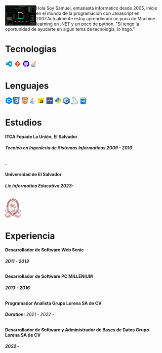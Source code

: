 <img  align="left" width="100" src="https://github.com/samuelreyesiglesias/dev.gifs/blob/main/tech.api.gif?raw=true" />Hola Soy Samuel, entusiasta informatico desde 2005, inicie en el mundo de la programacion con Javascript en 2007.Actualmente estoy aprendiendo un poco de Machine learning en .NET y un poco de python. "Si tengo la  oportunidad de ayudarte en algun tema de tecnologia, lo hago."
<br clear="left"/>

# Tecnologias
<img src="https://github.com/samuelreyesiglesias/dev.gifs/blob/main/tech.vscode.svg?raw=true" height=24> <img src="https://github.com/samuelreyesiglesias/dev.gifs/blob/main/tech.git.svg?raw=true" height=24> <img src="https://github.com/samuelreyesiglesias/dev.gifs/blob/main/tech.github.svg" height=24><img src="https://github.com/samuelreyesiglesias/dev.gifs/blob/main/tech.stackoverflow.svg" height=24>

 
# Lenguajes
<img src="https://github.com/samuelreyesiglesias/dev.gifs/blob/main/lang.c%23.png?raw=true" height=24><img src="https://raw.githubusercontent.com/samuelreyesiglesias/dev.gifs/14fc77d20d335aa07cf0bc1b9e7062e181067919/lang.css.svg" height=24>
<img src="https://github.com/samuelreyesiglesias/dev.gifs/blob/main/lang.html5.png?raw=true" height=24><img src="https://raw.githubusercontent.com/samuelreyesiglesias/dev.gifs/14fc77d20d335aa07cf0bc1b9e7062e181067919/lang.java.svg" height=24> <img src="https://raw.githubusercontent.com/samuelreyesiglesias/dev.gifs/14fc77d20d335aa07cf0bc1b9e7062e181067919/lang.js.svg" height=24> <img src="https://github.com/samuelreyesiglesias/dev.gifs/blob/main/lang.php.png?raw=true" height=24> <img src="https://raw.githubusercontent.com/samuelreyesiglesias/dev.gifs/14fc77d20d335aa07cf0bc1b9e7062e181067919/lang.python.svg" height=24> <img src="https://github.com/samuelreyesiglesias/dev.gifs/blob/main/ISO_C%2B%2B_Logo.svg.png" height=24> <img src="https://github.com/samuelreyesiglesias/dev.gifs/blob/main/lang.mysql.png" height=24> <img src="https://github.com/samuelreyesiglesias/dev.gifs/blob/main/lang.sql.png" height=24>


# Estudios
#### **ITCA Fepade La Unión, El Salvador** 
######  **Tecnico en Ingenieria de Sistemas Informaticos 2009 - 2010**
<img src="https://github.com/samuelreyesiglesias/dev.gifs/blob/main/university.itca.png" width=5->

#### **Universidad de El Salvador** 
######  **Lic Informatica Educativa 2023-**
<img src="https://github.com/samuelreyesiglesias/dev.gifs/blob/main/university.ues.png" width=50>


# Experiencia
#### **Desarrollador de Software Web Senic**
######  **2011 - 2013**

#### **Desarrollador de Software PC MILLENIUM** 
###### **2013 - 2016**

#### **Programador Analista Grupo Lorena SA de CV**
######  **Duration:** 2021 - 2022 -

#### **Desarrollador de Software y Administrador de Bases de Datos Grupo Lorena SA de CV**
######  **2022 -**
